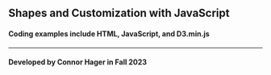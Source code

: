 ## Shapes and Customization with JavaScript
#### Coding examples include HTML, JavaScript, and D3.min.js
---
#### Developed by Connor Hager in Fall 2023